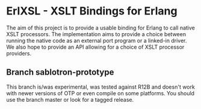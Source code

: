 # ErlXSL - XSLT Bindings for Erlang

The aim of this project is to provide a usable binding for Erlang to call native XSLT processors. The implementation aims to provide a choice between running the native code as an external port program or a linked-in driver. We also hope to provide an API allowing for a choice of XSLT processor providers.  

## Branch sablotron-prototype

This branch is/was experimental, was tested against R12B and doesn't work with newer versions of OTP or even compile on some platforms. You should use the branch master or look for a tagged release. 